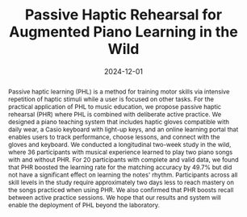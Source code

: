 ---
title: "Passive Haptic Rehearsal for Augmented Piano Learning in the Wild"
teaser: "/images/passivehapticlearning-4.jpg"
date: "2024-12-01"
collection: publications
authors: "<b>Tan Gemicioglu</b>, Elijah Hopper, Brahmi Dwivedi, Richa Kulkarni, Asha Bhandarkar, Priyanka Rajan, Nathan Eng, Adithya Ramanujam, Charles Ramey, Scott M. Gilliland, Celeste Mason, Caitlyn Seim, Thad Starner"
venue: "Proceedings of the ACM on Interactive, Mobile, Wearable and Ubiquitous Technologies, Volume 8, Issue 4"
abstract: "Passive haptic learning (PHL) is a method for training motor skills via intensive repetition of haptic stimuli while a user is focused on other tasks. For the practical application of PHL to music education, we propose passive haptic rehearsal (PHR) where PHL is combined with deliberate active practice. We designed a piano teaching system that includes haptic gloves compatible with daily wear, a Casio keyboard with light-up keys, and an online learning portal that enables users to track performance, choose lessons, and connect with the gloves and keyboard.  We conducted a longitudinal two-week study in the wild, where 36 participants with musical experience learned to play two piano songs with and without PHR. For 20 participants with complete and valid data, we found that PHR boosted the learning rate for the matching accuracy by 49.7% but did not have a significant effect on learning the notes' rhythm. Participants across all skill levels in the study require approximately two days less to reach mastery on the songs practiced when using PHR. We also confirmed that PHR boosts recall between active practice sessions. We hope that our results and system will enable the deployment of PHL beyond the laboratory."
link: "/files/papers/PHL_IMWUT_2024.pdf"
category: full-paper
tags: [haptics, piano, learning, implicit-interfaces]
links:
- [doi, doi, https://doi.org/10.1145/3699748]
- [paper, pdf, /files/papers/PHL_IMWUT_2024.pdf]
---